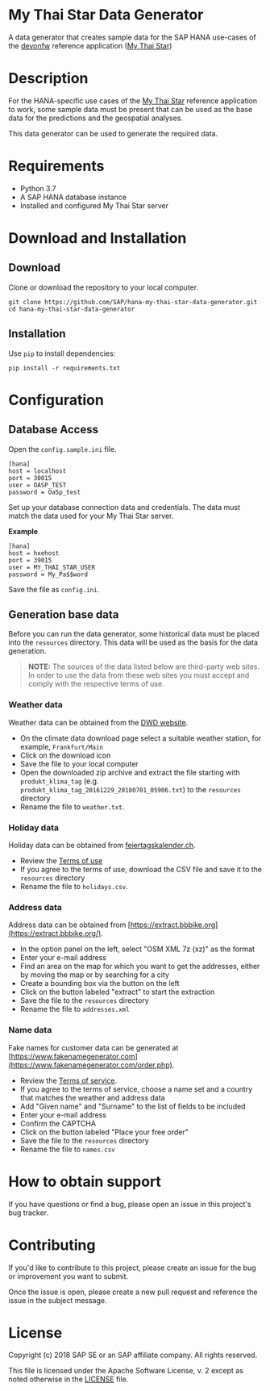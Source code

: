 # My Thai Star Data Generator
A data generator that creates sample data for the SAP HANA use-cases of the [devonfw](http://www.devonfw.com/) reference application ([My Thai Star](https://github.com/devonfw/my-thai-star))

# Description

For the HANA-specific use cases of the [My Thai Star](https://github.com/devonfw/my-thai-star) reference application to work, some sample data must be present that can be used as the base data for the predictions and the geospatial analyses.

This data generator can be used to generate the required data.

# Requirements

- Python 3.7
- A SAP HANA database instance
- Installed and configured My Thai Star server

# Download and Installation

## Download

Clone or download the repository to your local computer. 

```
git clone https://github.com/SAP/hana-my-thai-star-data-generator.git
cd hana-my-thai-star-data-generator
```

## Installation

Use `pip` to install dependencies:

```
pip install -r requirements.txt
```

# Configuration

## Database Access

Open the `config.sample.ini` file.

```
[hana]
host = localhost
port = 30015
user = OASP_TEST
password = Oa5p_test
```

Set up your database connection data and credentials. The data must match the data used for your My Thai Star server.

**Example**

```
[hana]
host = hxehost
port = 39015
user = MY_THAI_STAR_USER
password = My_Pa$$word
```

Save the file as `config.ini`.

## Generation base data

Before you can run the data generator, some historical data must be placed into the `resources` directory. This data will be used as the basis for the data generation.

> **NOTE:** The sources of the data listed below are third-party web sites. In order to use the data from these web sites you must accept and comply with the respective terms of use.

### Weather data
Weather data can be obtained from the [DWD website](https://www.dwd.de/DE/leistungen/klimadatendeutschland/klarchivtagmonat.html). 

- On the climate data download page select a suitable weather station, for example, `Frankfurt/Main`
- Click on the download icon
- Save the file to your local computer
- Open the downloaded zip archive and extract the file starting with `produkt_klima_tag` (e.g. `produkt_klima_tag_20161229_20180701_05906.txt`) to the `resources` directory
- Rename the file to `weather.txt`.

### Holiday data
Holiday data can be obtained from [feiertagskalender.ch](https://www.feiertagskalender.ch/export.php?geo=3060&jahr=2018&klasse=5&hl=en). 

- Review the [Terms of use](https://www.feiertagskalender.ch/tos.php?geo=3060&hl=en)
- If you agree to the terms of use, download the CSV file and save it to the `resources` directory
- Rename the file to `holidays.csv`.

### Address data
Address data can be obtained from [https://extract.bbbike.org](https://extract.bbbike.org/).

- In the option panel on the left, select "OSM XML 7z (xz)" as the format
- Enter your e-mail address
- Find an area on the map for which you want to get the addresses, either by moving the map or by searching for a city
- Create a bounding box via the button on the left
- Click on the button labeled "extract" to start the extraction
- Save the file to the `resources` directory
- Rename the file to `addresses.xml`

### Name data
Fake names for customer data can be generated at [https://www.fakenamegenerator.com](https://www.fakenamegenerator.com/order.php).

- Review the [Terms of service](https://www.fakenamegenerator.com/terms-of-service.php).
- If you agree to the terms of service, choose a name set and a country that matches the weather and address data
- Add "Given name" and "Surname" to the list of fields to be included
- Enter your e-mail address
- Confirm the CAPTCHA
- Click on the button labeled "Place your free order"
- Save the file to the `resources` directory
- Rename the file to `names.csv`

# How to obtain support

If you have questions or find a bug, please open an issue in this project's bug tracker.

# Contributing

If you'd like to contribute to this project, please create an issue for the bug or improvement you want to submit.

Once the issue is open, please create a new pull request and reference the issue in the subject message.

# License

Copyright (c) 2018 SAP SE or an SAP affiliate company. All rights reserved.

This file is licensed under the Apache Software License, v. 2 except as noted otherwise in the [LICENSE](https://github.com/SAP/hana-my-thai-star-data-generator/blob/master/LICENSE) file.

